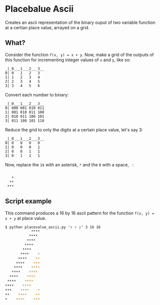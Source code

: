 # Placebalue Ascii

Creates an ascii representation of the binary ouput of two variable function at a certian place value, arrayed on a grid.

## What?
Consider the function `f(x, y) = x + y`.
Now, make a grid of the outputs of this function for incrementing integer values of `x` and `y`, like so:
```
_|_0___1___2___3__
0| 0   1   2   3
1| 1   2   3   4 
2| 2   3   4   5
3| 3   4   5   6
```

Convert each number to binary:
```
_|_0___1___2___3__
0| 000 001 010 011
1| 001 010 011 100 
2| 010 011 100 101
3| 011 100 101 110
```

Reduce the grid to only the digits at a certain place value, let's say 3:
```
_|_0___1___2___3__
0| 0   0   0   0
1| 0   0   0   1 
2| 0   0   1   1
3| 0   1   1   1
```

Now, replace the `1`s with an asterisk, `*` and the `0` with a space, ` `:
```
    
   *
  **
 ***
```

## Script example
This command produces a 16 by 16 ascii pattern for the function `f(x, y) = x + y` at place value.
``` bash
$ python placevalue_ascii.py "x + y" 3 16 16
            ****
           **** 
          ****  
         ****   
        ****    
       ****    *
      ****    **
     ****    ***
    ****    ****
   ****    **** 
  ****    ****  
 ****    ****   
****    ****    
***    ****    *
**    ****    **
*    ****    ***
```
